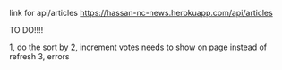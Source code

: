 link for api/articles
https://hassan-nc-news.herokuapp.com/api/articles


TO DO!!!!

1, do the sort by
2, increment votes needs to show on page instead of refresh
3, errors